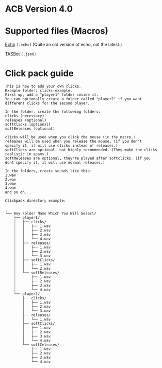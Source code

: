 # ACB Version 4.0

# Supported files (Macros)
[Echo](https://discord.gg/7yEHbBVswh) `(.echo)` (Quite an old version of echo, not the latest.)

[TASBot](https://discord.gg/RbWPSYPyrS) `(.json)`

# Click pack guide

 

    This is how to add your own clicks.
    Example folder: clicks-example.
    First up, add a "player1" folder inside it.
    You can optionally create a folder called "player2" if you want different clicks for the second player.
    
    In the folder, create the following folders:
    clicks (necessary)
    releases (optional)
    softClicks (optional)
    softReleases (optional)
    
    clicks will be used when you click the mouse (in the macro.)
    releases will be used when you release the mouse. (if you don't specify it, it will use clicks instead of releases.)
    softClicks are optional, but highly recommended. (They make the clicks realistic in spams.)
    softReleases are optional, they're played after softclicks. (if you dont specify it, it will use normal releases.)
    
    In the folders, create sounds like this:
    1.wav
    2.wav
    3.wav
    4.wav
    and so on...
    
    Clickpack directory example:
    
    .
    └── Any Folder Name Which You Will Select/
        ├── player1/
        │   ├── clicks/
        │   │   ├── 1.wav
        │   │   ├── 2.wav
        │   │   ├── 3.wav
        │   │   └── 4.wav
        │   ├── releases/
        │   │   ├── 1.wav
        │   │   ├── 2.wav
        │   │   └── 3.wav
        │   ├── softClicks/
        │   │   ├── 1.wav
        │   │   └── 2.wav
        │   └── softReleases/
        │       ├── 1.wav
        │       ├── 2.wav
        │       ├── 3.wav
        │       └── 4.wav
        └── player2/
            ├── clicks/
            │   ├── 1.wav
            │   ├── 2.wav
            │   └── 3.wav
            ├── releases/
            │   └── 1.wav
            ├── softClicks/
            │   ├── 1.wav
            │   ├── 2.wav
            │   ├── 3.wav
            │   └── 4.wav
            └── softCeleases/
                ├── 1.wav
                ├── 2.wav
                ├── 3.wav
                └── 4.wav

